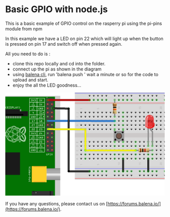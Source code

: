 # Basic GPIO with node.js
This is a basic example of GPIO control on the rasperry pi using the pi-pins module from npm

In this example we have a LED on pin 22 which will light up when the button is pressed on pin 17 and switch off when pressed again.

All you need to do is :

* clone this repo locally and cd into the folder.
* connect up the pi as shown in the diagram
* using [balena cli](https://github.com/balena-io/balena-cli), run 'balena push <projectName>' wait a minute or so for the code to upload and start.
* enjoy the all the LED goodness...

![Circuit diagram](/docs/images/basic-gpio-diagram_bb.png)

If you have any questions, please contact us on
[https://forums.balena.io/](https://forums.balena.io/).
